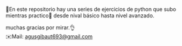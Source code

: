 📂En este repositorio hay una series de ejercicios de python que subo mientras practico🚀 desde nival básico hasta nivel avanzado.


muchas gracias por mirar.👌<br>
✉️Mail: agusgibaut693@gmail.com 